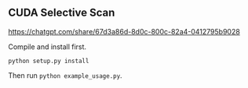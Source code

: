 ## CUDA Selective Scan

https://chatgpt.com/share/67d3a86d-8d0c-800c-82a4-0412795b9028



Compile and install first.
```
python setup.py install
```

Then run `python example_usage.py`.